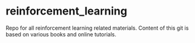 # reinforcement_learning

Repo for all reinforcement learning related materials. Content of this git is based on various books and online tutorials.
